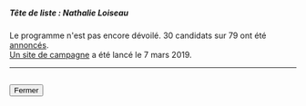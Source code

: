 ##### Tête de liste : Nathalie Loiseau

Le programme n'est pas encore dévoilé. 30 candidats sur 79 ont été [annoncés](https://eu-renaissance.org/fr/candidates).  
[Un site de campagne](https://eu-renaissance.org/fr) a été lancé le 7 mars 2019.

<hr>
<h2><button class="btn btn-default btn-sm" onclick="lremclose()">Fermer</button></h2>